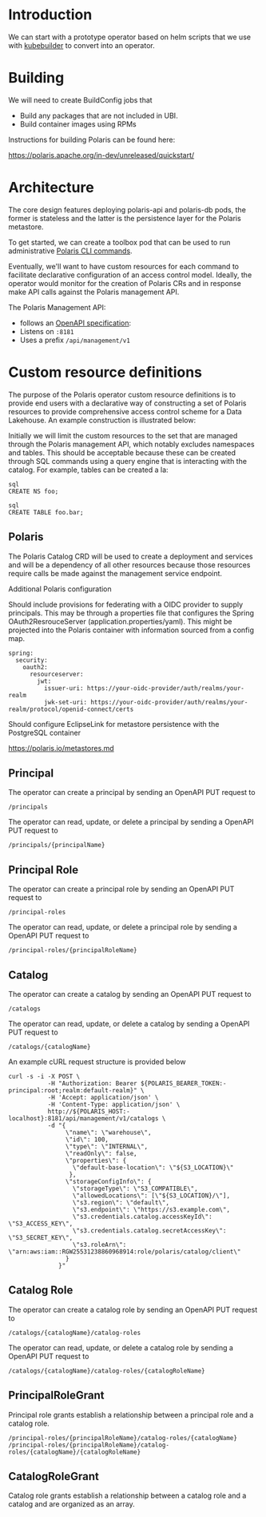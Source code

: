 # Introduction

We can start with a prototype operator based on helm scripts that we use with [kubebuilder](https://github.com/kubernetes-sigs/kubebuilder) to convert into an operator.

# Building

We will need to create BuildConfig jobs that

* Build any packages that are not included in UBI.
* Build container images using RPMs

Instructions for building Polaris can be found here:

https://polaris.apache.org/in-dev/unreleased/quickstart/

# Architecture

The core design features deploying polaris-api and polaris-db pods, the former is stateless and the latter is the persistence layer for the Polaris metastore.

To get started, we can create a toolbox pod that can be used to run administrative [Polaris CLI commands](https://polaris.apache.org/in-dev/unreleased/command-line-interface/).


Eventually, we'll want to have custom resources for each command to facilitate declarative configuration of an access control model. Ideally, the operator would monitor for the creation of Polaris CRs and in response make API calls against the Polaris management API.

The Polaris Management API:

* follows an [OpenAPI specification](https://github.com/apache/polaris/blob/main/spec/polaris-management-service.yml):
* Listens on `:8181`
* Uses a prefix `/api/management/v1`

# Custom resource definitions

The purpose of the Polaris operator custom resource definitions is to provide end users with a declarative way of constructing a set of Polaris resources to provide comprehensive access control scheme for a Data Lakehouse. An example construction is illustrated below:
 
Initially we will limit the custom resources to the set that are managed through the Polaris management API, which notably excludes namespaces and tables. This should be acceptable because these can be created through SQL commands using a query engine that is interacting with the catalog. For example, tables can be created a la:

```
sql
CREATE NS foo;
```
```
sql
CREATE TABLE foo.bar;
```

## Polaris

The Polaris Catalog CRD will be used to create a deployment and services and will be a dependency of all other resources because those resources require calls be made against the management service endpoint.

Additional Polaris configuration

Should include provisions for federating with a OIDC provider to supply principals. This may be through a properties file that configures the Spring OAuth2ResrouceServer (application.properties/yaml). This might be projected into the Polaris container with information sourced from a config map.

```
spring:
  security:
    oauth2:
      resourceserver:
        jwt:
          issuer-uri: https://your-oidc-provider/auth/realms/your-realm
          jwk-set-uri: https://your-oidc-provider/auth/realms/your-realm/protocol/openid-connect/certs
```

Should configure EclipseLink for metastore persistence with the PostgreSQL container

https://polaris.io/metastores.md

## Principal

The operator can create a principal by sending an OpenAPI PUT request to

`/principals`

The operator can read, update, or delete a principal by sending a OpenAPI PUT request to

`/principals/{principalName}`

## Principal Role

The operator can create a principal role by sending an OpenAPI PUT request to

`/principal-roles`

The operator can read, update, or delete a principal role by sending a OpenAPI PUT request to

`/principal-roles/{principalRoleName}`

## Catalog

The operator can create a catalog by sending an OpenAPI PUT request to

`/catalogs`

The operator can read, update, or delete a catalog by sending a OpenAPI PUT request to

`/catalogs/{catalogName}`

An example cURL request structure is provided below

```
curl -s -i -X POST \
           -H "Authorization: Bearer ${POLARIS_BEARER_TOKEN:-principal:root;realm:default-realm}" \
           -H 'Accept: application/json' \
           -H 'Content-Type: application/json' \
           http://${POLARIS_HOST:-localhost}:8181/api/management/v1/catalogs \
           -d "{
                \"name\": \"warehouse\",
                \"id\": 100,
                \"type\": \"INTERNAL\",
                \"readOnly\": false,
                \"properties\": {
                  \"default-base-location\": \"${S3_LOCATION}\"
                 },
                \"storageConfigInfo\": {
                  \"storageType\": \"S3_COMPATIBLE\",
                  \"allowedLocations\": [\"${S3_LOCATION}/\"],
                  \"s3.region\": \"default\",
                  \"s3.endpoint\": \"https://s3.example.com\",
                  \"s3.credentials.catalog.accessKeyId\": \"S3_ACCESS_KEY\",
                  \"s3.credentials.catalog.secretAccessKey\": \"S3_SECRET_KEY\",
                  \"s3.roleArn\": \"arn:aws:iam::RGW25531238860968914:role/polaris/catalog/client\"
                }
              }"
````

## Catalog Role

The operator can create a catalog role by sending an OpenAPI PUT request to

`/catalogs/{catalogName}/catalog-roles`

The operator can read, update, or delete a catalog role by sending a OpenAPI PUT request to

`/catalogs/{catalogName}/catalog-roles/{catalogRoleName}`

## PrincipalRoleGrant

Principal role grants establish a relationship between a principal role and a catalog role.

`/principal-roles/{principalRoleName}/catalog-roles/{catalogName}`
`/principal-roles/{principalRoleName}/catalog-roles/{catalogName}/{catalogRoleName}`

## CatalogRoleGrant

Catalog role grants establish a relationship between a catalog role and a catalog and are organized as an array.

